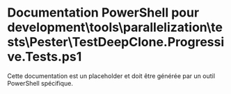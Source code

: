 # Documentation PowerShell pour development\tools\parallelization\tests\Pester\TestDeepClone.Progressive.Tests.ps1

Cette documentation est un placeholder et doit être générée par un outil PowerShell spécifique.
